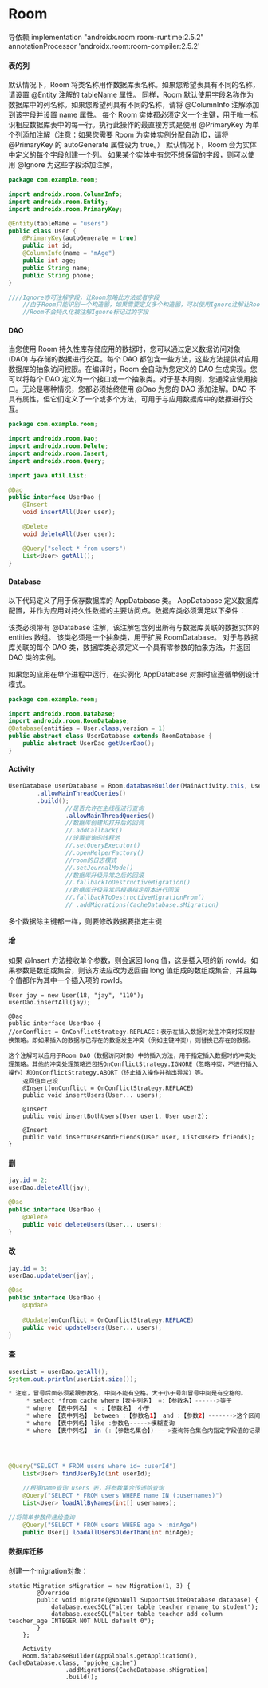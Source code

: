 # Room

导依赖   implementation "androidx.room:room-runtime:2.5.2"
              annotationProcessor 'androidx.room:room-compiler:2.5.2'

#### 表的列

默认情况下，Room 将类名称用作数据库表名称。如果您希望表具有不同的名称，请设置 @Entity 注解的 tableName 属性。
同样，Room 默认使用字段名称作为数据库中的列名称。如果您希望列具有不同的名称，请将 @ColumnInfo 注解添加到该字段并设置 name 属性。
每个 Room 实体都必须定义一个主键，用于唯一标识相应数据库表中的每一行。执行此操作的最直接方式是使用 @PrimaryKey 为单个列添加注解（注意：如果您需要 Room 为实体实例分配自动 ID，请将 @PrimaryKey 的 autoGenerate 属性设为 true。）
默认情况下，Room 会为实体中定义的每个字段创建一个列。 如果某个实体中有您不想保留的字段，则可以使用 @Ignore 为这些字段添加注解，

```java
package com.example.room;

import androidx.room.ColumnInfo;
import androidx.room.Entity;
import androidx.room.PrimaryKey;

@Entity(tableName = "users")
public class User {
    @PrimaryKey(autoGenerate = true)
    public int id;
    @ColumnInfo(name = "mAge")
    public int age;
    public String name;
    public String phone;
}

////Ignore亦可注解字段，让Room忽略此方法或者字段
    //由于Room只能识别一个构造器，如果需要定义多个构造器，可以使用Ignore注解让Room忽略这个构造器
    //Room不会持久化被注解Ignore标记过的字段

```



#### DAO

当您使用 Room 持久性库存储应用的数据时，您可以通过定义数据访问对象 (DAO) 与存储的数据进行交互。每个 DAO 都包含一些方法，这些方法提供对应用数据库的抽象访问权限。在编译时，Room 会自动为您定义的 DAO 生成实现。您可以将每个 DAO 定义为一个接口或一个抽象类。对于基本用例，您通常应使用接口。无论是哪种情况，您都必须始终使用 @Dao 为您的 DAO 添加注解。DAO 不具有属性，但它们定义了一个或多个方法，可用于与应用数据库中的数据进行交互。

```java
package com.example.room;

import androidx.room.Dao;
import androidx.room.Delete;
import androidx.room.Insert;
import androidx.room.Query;

import java.util.List;

@Dao
public interface UserDao {
    @Insert
    void insertAll(User user);

    @Delete
    void deleteAll(User user);

    @Query("select * from users")
    List<User> getAll();
}
```



#### Database

以下代码定义了用于保存数据库的 AppDatabase 类。 AppDatabase 定义数据库配置，并作为应用对持久性数据的主要访问点。数据库类必须满足以下条件：

该类必须带有 @Database 注解，该注解包含列出所有与数据库关联的数据实体的 entities 数组。
该类必须是一个抽象类，用于扩展 RoomDatabase。
对于与数据库关联的每个 DAO 类，数据库类必须定义一个具有零参数的抽象方法，并返回 DAO 类的实例。

如果您的应用在单个进程中运行，在实例化 AppDatabase 对象时应遵循单例设计模式。

```java
package com.example.room;

import androidx.room.Database;
import androidx.room.RoomDatabase;
@Database(entities = User.class,version = 1)
public abstract class UserDatabase extends RoomDatabase {
    public abstract UserDao getUserDao();
}
```

#### Activity

```java
UserDatabase userDatabase = Room.databaseBuilder(MainActivity.this, UserDatabase.class, "Mytest.db")
        .allowMainThreadQueries()
        .build();
 				//是否允许在主线程进行查询
                .allowMainThreadQueries()
                //数据库创建和打开后的回调
                //.addCallback()
                //设置查询的线程池
                //.setQueryExecutor()
                //.openHelperFactory()
                //room的日志模式
                //.setJournalMode()
                //数据库升级异常之后的回滚
                //.fallbackToDestructiveMigration()
                //数据库升级异常后根据指定版本进行回滚
                //.fallbackToDestructiveMigrationFrom()
                // .addMigrations(CacheDatabase.sMigration)


```







多个数据除主键都一样，则要修改数据要指定主键

#### 增

如果 @Insert 方法接收单个参数，则会返回 long 值，这是插入项的新 rowId。如果参数是数组或集合，则该方法应改为返回由 long 值组成的数组或集合，并且每个值都作为其中一个插入项的 rowId。

```
User jay = new User(18, "jay", "110");
userDao.insertAll(jay);
```

```
@Dao
public interface UserDao {
//onConflict = OnConflictStrategy.REPLACE：表示在插入数据时发生冲突时采取替换策略。即如果插入的数据与已存在的数据发生冲突（例如主键冲突），则替换已存在的数据。

这个注解可以应用于Room DAO（数据访问对象）中的插入方法，用于指定插入数据时的冲突处理策略。其他的冲突处理策略还包括OnConflictStrategy.IGNORE（忽略冲突，不进行插入操作）和OnConflictStrategy.ABORT（终止插入操作并抛出异常）等。
	返回值自己设
    @Insert(onConflict = OnConflictStrategy.REPLACE)
    public void insertUsers(User... users);

    @Insert
    public void insertBothUsers(User user1, User user2);

    @Insert
    public void insertUsersAndFriends(User user, List<User> friends);
}

```

#### 删

```java
jay.id = 2;
userDao.deleteAll(jay);
```

```java
@Dao
public interface UserDao {
    @Delete
    public void deleteUsers(User... users);
}
```

#### 改

```java
jay.id = 3;
userDao.updateUser(jay);
```

```java
@Dao
public interface UserDao {
    @Update
    
    @Update(onConflict = OnConflictStrategy.REPLACE)
    public void updateUsers(User... users);
}
```

#### 查

```java
userList = userDao.getAll();
System.out.println(userList.size());
```

```java
* 注意，冒号后面必须紧跟参数名，中间不能有空格。大于小于号和冒号中间是有空格的。
     * select *from cache where【表中列名】 =:【参数名】------>等于
     * where 【表中列名】 < :【参数名】 小于
     * where 【表中列名】 between :【参数名1】 and :【参数2】------->这个区间
     * where 【表中列名】like :参数名----->模糊查询
     * where 【表中列名】 in (:【参数名集合】)---->查询符合集合内指定字段值的记录




@Query("SELECT * FROM users where id= :userId")
    List<User> findUserById(int userId);
    
    //根据name查询 users 表，将参数集合传递给查询
    @Query("SELECT * FROM users WHERE name IN (:usernames)")
    List<User> loadAllByNames(int[] usernames);

//将简单参数传递给查询
    @Query("SELECT * FROM users WHERE age > :minAge")
    public User[] loadAllUsersOlderThan(int minAge);
```



#### 数据库迁移

创建一个migration对象：

```
static Migration sMigration = new Migration(1, 3) {
        @Override
        public void migrate(@NonNull SupportSQLiteDatabase database) {
            database.execSQL("alter table teacher rename to student");
            database.execSQL("alter table teacher add column teacher_age INTEGER NOT NULL default 0");
        }
    };
    
    Activity
    Room.databaseBuilder(AppGlobals.getApplication(), CacheDatabase.class, "ppjoke_cache")
                .addMigrations(CacheDatabase.sMigration)
                .build();
```

